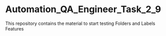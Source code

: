 # Automation_QA_Engineer_Task_2_9
This repository contains the material to start testing Folders and Labels Features
